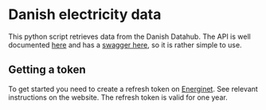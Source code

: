 # Danish electricity data
This python script retrieves data from the Danish Datahub. The API is well documented [here](https://energinet.dk/Energidata/DataHub/Eloverblik) and has a [swagger here](https://api.eloverblik.dk/CustomerApi/index.html), so it is rather simple to use.

## Getting a token
To get started you need to create a refresh token on [Energinet](https://energinet.dk/Energidata/DataHub/Eloverblik). See relevant instructions on the website. The refresh token is valid for one year.
